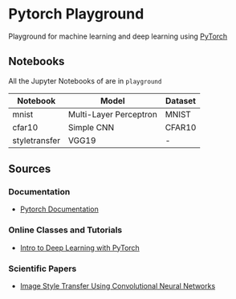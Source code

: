 # Pytorch Playground

Playground for machine learning and deep learning using [PyTorch](https://pytorch.org/)

## Notebooks

All the Jupyter Notebooks of are in `playground`

| Notebook | Model | Dataset | 
| -------- | ----- | ------- |
| mnist | Multi-Layer Perceptron | MNIST |
| cfar10 | Simple CNN | CFAR10 |
| styletransfer | VGG19 | - |



## Sources

### Documentation

* [Pytorch Documentation](https://pytorch.org/docs/stable/index.html)

### Online Classes and Tutorials

* [Intro to Deep Learning with PyTorch](https://www.udacity.com/course/deep-learning-pytorch--ud188)

### Scientific Papers

* [Image Style Transfer Using Convolutional Neural Networks](https://arxiv.org/abs/1508.06576)